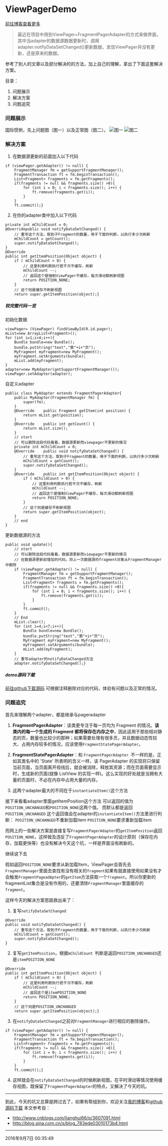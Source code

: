 # ViewPagerDemo
[前往博客查看更多](http://www.jianshu.com/p/2a8a298caf5f)
> 最近在项目中用到ViewPager+FragmentPagerAdapter的方式来做界面，其中当adapter的数据源数据更新时，调用adapter.notifyDataSetChanged()更新数据，发现ViewPager并没有更新，还是原来的数据。

参考了别人的文章以及部分解决的的方法，加上自己的理解，拿出了下面这套解决方案。

目录：
1. 问题展示
2. 解决方案
3. 问题追究

### 问题展示
国际惯例，先上问题图（图一）以及正常图（图二）。
![图一](http://upload-images.jianshu.io/upload_images/1787089-e970888491c9cb39.gif?imageMogr2/auto-orient/strip)
![图二](http://upload-images.jianshu.io/upload_images/1787089-78c04653935a0ab6.gif?imageMogr2/auto-orient/strip)
### 解决方案
1. 在数据源更新的前面加入以下代码
```
if (viewPager.getAdapter() != null) {
    FragmentManager fm = getSupportFragmentManager();
    FragmentTransaction ft = fm.beginTransaction();
    List<Fragment> fragments = fm.getFragments();
    if(fragments != null && fragments.size() >0){
        for (int i = 0; i < fragments.size(); i++) {
            ft.remove(fragments.get(i));
        }
    }
    ft.commit();}
```
2. 在你的adapter类中加入以下代码
```
private int mChildCount = 0;
@Overridepublic void notifyDataSetChanged() {
    // 重写这个方法，取到子Fragment的数量，用于下面的判断，以执行多少次刷新    
    mChildCount = getCount();
    super.notifyDataSetChanged();
}
@Override
public int getItemPosition(Object object) {
    if ( mChildCount > 0) {
        // 这里利用判断执行若干次不缓存，刷新
        mChildCount --;
        // 返回这个是强制ViewPager不缓存，每次滑动都刷新视图
        return POSITION_NONE;
    }
    // 这个则是缓存不刷新视图
    return super.getItemPosition(object);}
```
##### 较完整代码一览
初始化数据
```
viewPager= (ViewPager) findViewById(R.id.pager);
mList=new ArrayList<Fragment>();
for (int i=1;i<4;i++){
    Bundle bundle=new Bundle();
    bundle.putString("text","第"+i+"页");
    MyFragment myFragment=new MyFragment();
    myFragment.setArguments(bundle);
    mList.add(myFragment);
}
adapter=new MyAdapter(getSupportFragmentManager());
viewPager.setAdapter(adapter);
```
自定义adapter
```
public class MyAdapter extends FragmentPagerAdapter{
    public MyAdapter(FragmentManager fm) {
        super(fm);
    }
    @Override    public Fragment getItem(int position) {
        return mList.get(position);
    }
    @Override    public int getCount() {
        return mList.size();
    }
    // start
    // 可以删除这段代码看看，数据源更新而viewpager不更新的情况
    private int mChildCount = 0;
    @Override    public void notifyDataSetChanged() {
        // 重写这个方法，取到子Fragment的数量，用于下面的判断，以执行多少次刷新
        mChildCount = getCount();
        super.notifyDataSetChanged();
    }
    @Override    public int getItemPosition(Object object) {
        if ( mChildCount > 0) {
            // 这里利用判断执行若干次不缓存，刷新
            mChildCount --;
            // 返回这个是强制ViewPager不缓存，每次滑动都刷新视图
            return POSITION_NONE;
        }
        // 这个则是缓存不刷新视图
        return super.getItemPosition(object);
    }
    // end
}
```
更新数据源的方法
```
public void update(){
    // start
    // 可以删除这段代码看看，数据源更新而viewpager不更新的情况
    // 在数据源更新前增加的代码，将上一次数据源的fragment对象从FragmentManager中删除
    if (viewPager.getAdapter() != null) {
        FragmentManager fm = getSupportFragmentManager();
        FragmentTransaction ft = fm.beginTransaction();
        List<Fragment> fragments = fm.getFragments();
        if(fragments != null && fragments.size() >0){
            for (int i = 0; i < fragments.size(); i++) {
                ft.remove(fragments.get(i));
            }
        }
        ft.commit();
    }
    // End
    mList.clear();
    for (int i=4;i<7;i++){
        Bundle bundle=new Bundle();
        bundle.putString("text","第"+i+"页");
        MyFragment myFragment=new MyFragment();
        myFragment.setArguments(bundle);
        mList.add(myFragment);
    }
    // 重写adapter的notifyDataChanged方法
    adapter.notifyDataSetChanged();}
```
##### demo源码下载
[前往github下载源码](https://github.com/SamanLan/ViewPagerDemo)
可根据注释删除对应的代码，体验有问题以及正常的情况。

### 问题追究
首先来理解两个adapter，都是继承与pageradapter

1. **FragmentPagerAdapter**：该类更专注于每一页均为 Fragment 的情况。**该类内的每一个生成的 Fragment 都将保存在内存之中**，因此适用于那些相对静态的页，数量也比较少的那种；如果需要处理有很多页，并且数据动态性较大、占用内存较多的情况，应该使用``FragmentStatePagerAdapter``。

2. **FragmentStatePagerAdapter**：和 ``FragmentPagerAdapter ``不一样的是，正如其类名中的 'State' 所表明的含义一样，该 PagerAdapter 的实现将只保留当前页面，当页面离开视线后，就会被消除，释放其资源；而在页面需要显示时，生成新的页面(就像 ListView 的实现一样)。这么实现的好处就是当拥有大量的页面时，不必在内存中占用大量的内存。

3. 这两个adapter最大的不同在于``instantiateItem()``这个方法


接下来看看adapter里面getItemPosition这个方法
可以返回的值为``POSITION_UNCHANGED``和``POSITION_NONE``这两个值。
而默认都是返回``POSITION_UNCHANGED``
这个返回值会在adapter的``instantiateItem()``方法里进行判断：
``POSITION_UNCHANGED``不重新加载item
``POSITION_NONE``要求重新加载item

而网上的一些解决方案是直接复写``FragmentPagerAdapter``的``getItemPosition``返回``POSITION_NONE``，这样做及违反了``FragmentPagerAdapter``的设计原则（保存在内存，加载更快等）也没有解决今天这个坑，一样是界面没有刷新的。

继续说下去

假如返回``POSITION_NONE``要求从新加载Item，ViewPager会首先去``FragmentManager``里面去查找有没有相关的``fragment``如果有就直接使用如果没有才会触发``FragmentPageadApter``的``getItem``方法获取一个``fragment``。所以你更新的fragmentList集合是没有作用的，还要清除``FragmentManager``里面缓存的``fragment``。

这样今天的解决方案思路救出来了：
1. 复写``notifyDataSetChanged``
```
@Override
public void notifyDataSetChanged() {
    // 重写这个方法，取到子Fragment的数量，用于下面的判断，以执行多少次刷新
    mChildCount = getCount();
    super.notifyDataSetChanged();
}
```
2. 复写``getItemPosition``，根据``mChildCount ``判断是返回``POSITION_UNCHANGED``还是``itemPOSITION_NONE``
```
@Override
public int getItemPosition(Object object) {
    if ( mChildCount > 0) {
        // 这里利用判断执行若干次不缓存，刷新
        mChildCount --;
        // 返回这个是itemPOSITION_NONE
        return POSITION_NONE;
    }
    // 这个则是POSITION_UNCHANGED
    return super.getItemPosition(object);}
```
3. 在``notifyDataSetChanged``之前对``FragmentManager``进行相应的删除操作。
```
if (viewPager.getAdapter() != null) {
    FragmentManager fm = getSupportFragmentManager();
    FragmentTransaction ft = fm.beginTransaction();
    List<Fragment> fragments = fm.getFragments();
    if(fragments != null && fragments.size() >0){
        for (int i = 0; i < fragments.size(); i++) {
            ft.remove(fragments.get(i));
        }
    }
    ft.commit();}
```
4. 这样就会在``notifyDataSetChanged``的时候刷新视图，在平时滑动等情况使用缓存视图，既保留了``FragmentPagerAdapter``的特点，又解决了今天的坑。

***
到此，今天的坑又总算是跨过去了，如果有帮组到你，欢迎关注[我的博客](http://www.jianshu.com/users/25018a1e0b12/)和[github](https://github.com/SamanLan)
[源码下载](https://github.com/SamanLan/ViewPagerDemo)
本文参考自：
* http://www.cnblogs.com/lianghui66/p/3607091.html
* http://blog.sina.com.cn/s/blog_783ede03010173b4.html

***
2016年9月7日 00:35:49
